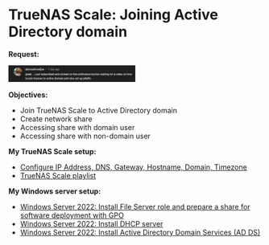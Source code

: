 # TrueNAS Scale: Joining Active Directory domain

<b>Request:</b>

<img src="img/request.png" width=50% height=50%>


<b>Objectives:</b>

* Join TrueNAS Scale to Active Directory domain
* Create network share
* Accessing share with domain user
* Accessing share with non-domain user


<b>My TrueNAS Scale setup:</b>

* [Configure IP Address, DNS, Gateway, Hostname, Domain, Timezone](https://youtu.be/ForJb_3_MYg)
* [TrueNAS Scale playlist](https://www.youtube.com/playlist?list=PLVncjTDMNQ4RKprjwzLtGYUwVLZe6INiH)

<b>My Windows server setup:</b> <br />

* [Windows Server 2022: Install File Server role and prepare a share for software deployment with GPO](https://youtu.be/jEWSdC2qwyA)
* [Windows Server 2022: Install DHCP server](https://youtu.be/8n0MD9stQis)
* [Windows Server 2022: Install Active Directory Domain Services (AD DS)](https://youtu.be/1cYewbW3Tl0)
